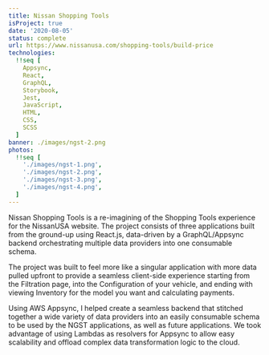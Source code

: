 ```yaml
---
title: Nissan Shopping Tools
isProject: true
date: '2020-08-05'
status: complete
url: https://www.nissanusa.com/shopping-tools/build-price
technologies:
  !!seq [
    Appsync,
    React,
    GraphQL,
    Storybook,
    Jest,
    JavaScript,
    HTML,
    CSS,
    SCSS
  ]
banner: ./images/ngst-2.png
photos:
  !!seq [
    './images/ngst-1.png',
    './images/ngst-2.png',
    './images/ngst-3.png',
    './images/ngst-4.png',
  ]
---
```


Nissan Shopping Tools is a re-imagining of the Shopping Tools experience for the NissanUSA website. The project consists of three applications built from the ground-up using React.js, data-driven by a GraphQL/Appsync backend orchestrating multiple data providers into one consumable schema.

The project was built to feel more like a singular application with more data pulled upfront to provide a seamless client-side experience starting from the Filtration page, into the Configuration of your vehicle, and ending with viewing Inventory for the model you want and calculating payments. 

Using AWS Appsync, I helped create a seamless backend that stitched together a wide variety of data providers into an easily consumable schema to be used by the NGST applications, as well as future applications. We took advantage of using Lambdas as resolvers for Appsync to allow easy scalability and offload complex data transformation logic to the cloud. 

